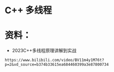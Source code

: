 # C++ 多线程



# 资料：

- 2023C++多线程原理讲解到实战

```
https://www.bilibili.com/video/BV11m4y1M76t?p=2&vd_source=b374b33615ea684460399a3e87800734
```





